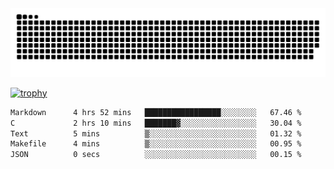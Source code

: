 ﻿<picture>
  <source media="(prefers-color-scheme: dark)" srcset="https://raw.githubusercontent.com/Ainavo/Ainavo/output/github-contribution-grid-snake-dark.svg">
  <source media="(prefers-color-scheme: light)" srcset="https://raw.githubusercontent.com/Ainavo/Ainavo/output/github-contribution-grid-snake.svg">
  <img alt="github contribution grid snake animation" src="https://raw.githubusercontent.com/Ainavo/Ainavo/output/github-contribution-grid-snake.svg">
</picture>

[![trophy](https://github-profile-trophy.vercel.app/?username=Ainavo)](https://github.com/ryo-ma/github-profile-trophy)

<!--START_SECTION:waka-->

```txt
Markdown      4 hrs 52 mins   █████████████████░░░░░░░░   67.46 %
C             2 hrs 10 mins   ███████▓░░░░░░░░░░░░░░░░░   30.04 %
Text          5 mins          ▒░░░░░░░░░░░░░░░░░░░░░░░░   01.32 %
Makefile      4 mins          ▒░░░░░░░░░░░░░░░░░░░░░░░░   00.95 %
JSON          0 secs          ░░░░░░░░░░░░░░░░░░░░░░░░░   00.15 %
```

<!--END_SECTION:waka-->

